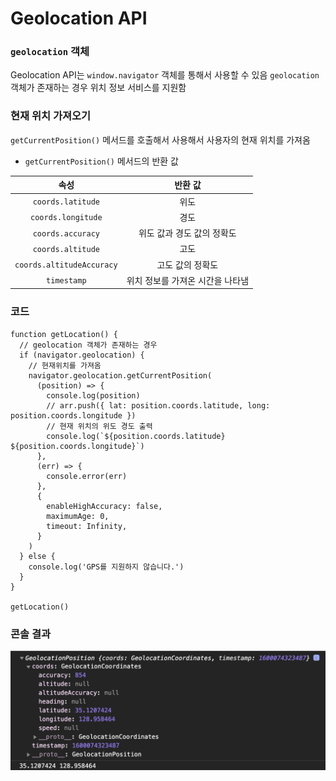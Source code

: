 # Geolocation API  

### `geolocation` 객체
Geolocation API는 `window.navigator` 객체를 통해서 사용할 수 있음 
`geolocation`객체가 존재하는 경우 위치 정보 서비스를 지원함

### 현재 위치 가져오기
`getCurrentPosition()` 메서드를 호출해서 사용해서 사용자의 현재 위치를 가져옴  
* `getCurrentPosition()` 메서드의 반환 값

|속성|반환 값|
|:--:|:---:|
|`coords.latitude`|위도|
|`coords.longitude`|경도|
|`coords.accuracy`|위도 값과 경도 값의 정확도|
|`coords.altitude`|고도|
|`coords.altitudeAccuracy`|고도 값의 정확도|
|`timestamp`|위치 정보를 가져온 시간을 나타냄|


### 코드
    function getLocation() {
      // geolocation 객체가 존재하는 경우
      if (navigator.geolocation) {
        // 현재위치를 가져옴
        navigator.geolocation.getCurrentPosition(
          (position) => {
            console.log(position)
            // arr.push({ lat: position.coords.latitude, long: position.coords.longitude })
            // 현재 위치의 위도 경도 출력
            console.log(`${position.coords.latitude} ${position.coords.longitude}`)
          },
          (err) => {
            console.error(err)
          },
          {
            enableHighAccuracy: false,
            maximumAge: 0,
            timeout: Infinity,
          }
        )
      } else {
        console.log('GPS를 지원하지 않습니다.')
      }
    }
    
    getLocation()

### 콘솔 결과

<img src="./img/location.png" />
